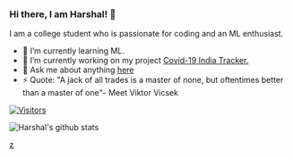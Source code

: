 ### Hi there, I am Harshal! 👋

I am a college student who is passionate for coding and an ML enthusiast. 



- 🌱 I’m currently learning ML.
- 🔭 I’m currently working on my project [Covid-19 India Tracker.](https://github.com/harshalstomp/COVID-19-India-Tracker)
- 💬 Ask me about anything [here](https://github.com/harshalstomp/harshalstomp/issues)
- ⚡ Quote: "A jack of all trades is a master of none, but oftentimes better than a master of one"- Meet Viktor Vicsek 

[![Visitors](https://visitor-badge.glitch.me/badge?page_id=harshalstomp.visitor-badge)](https://github.com/vinitshahdeo)

![Harshal's github stats](https://github-readme-stats.vercel.app/api?username=harshalstomp&show_icons=true&hide=["prs"])

[z](https://img.shields.io/github/followers/harshalstomp?style=social)
